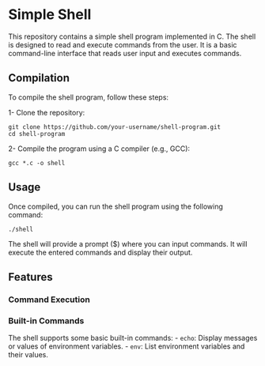# Simple Shell
This repository contains a simple shell program implemented in C. The shell is designed to read and execute commands from the user. It is a basic command-line interface that reads user input and executes commands.

## Compilation

To compile the shell program, follow these steps:

1- Clone the repository:
```
git clone https://github.com/your-username/shell-program.git
cd shell-program
```

2- Compile the program using a C compiler (e.g., GCC):
```
gcc *.c -o shell
```
## Usage

Once compiled, you can run the shell program using the following command:
```
./shell
```
The shell will provide a prompt ($) where you can input commands. It will execute the entered commands and display their output.
## Features
### Command Execution
### Built-in Commands
The shell supports some basic built-in commands:
    - `echo`: Display messages or values of environment variables.
    - `env`: List environment variables and their values.